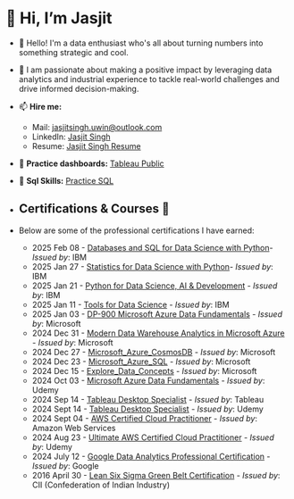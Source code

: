    # 👋 Hi, I’m Jasjit

- 👀 Hello! I'm a data enthusiast who's all about turning numbers into something strategic and cool.
- 🌱 I am passionate about making a positive impact by leveraging data analytics and industrial experience to tackle real-world challenges and drive informed decision-making.

- 📫 **Hire me:** 
  - Mail: jasjitsingh.uwin@outlook.com
  - LinkedIn: [Jasjit Singh](https://www.linkedin.com/in/jasjitajimal/)
  - Resume: [Jasjit Singh Resume](https://1drv.ms/b/s!Aj5QaL7MqxL6gZ86dk6TmCjl8gBDtA?e=EHo9uM)
- 🔗 **Practice dashboards:** [Tableau Public](https://public.tableau.com/app/profile/jasjitajimal/vizzes)
- 🔗 **Sql Skills:** [Practice SQL](https://github.com/jasjitajimal/practice_sql)

- ## Certifications & Courses 📜
- Below are some of the professional certifications I have earned:

  -  2025 Feb 08 - [Databases and SQL for Data Science with Python](https://1drv.ms/b/s!Aj5QaL7MqxL6gbgrbjp39KQcqwErcg?e=2TMyPo)- *Issued by*: IBM
  -  2025 Jan 27 - [Statistics for Data Science with Python](https://1drv.ms/b/s!Aj5QaL7MqxL6gbVoUzVKjZtQ6i6m6A?e=1FiIqi)- *Issued by*: IBM
  -  2025 Jan 21 - [Python for Data Science, AI & Development](https://1drv.ms/b/s!Aj5QaL7MqxL6gbQWRqD1fCgYCa3oHA?e=oWO52w) - *Issued by*: IBM
  -  2025 Jan 11 - [Tools for Data Science](https://www.coursera.org/account/accomplishments/verify/8RM4DWM0B2KX) - *Issued by*: IBM
  -  2025 Jan 03 - [DP-900 Microsoft Azure Data Fundamentals](https://coursera.org/share/8167a38acd553025b52b69233ce0a93b) - *Issued by*: Microsoft
  -  2024 Dec 31 - [Modern Data Warehouse Analytics in Microsoft Azure](https://1drv.ms/b/s!Aj5QaL7MqxL6gap2zbJv4owxEllwQQ?e=nvU18U) - *Issued by*: Microsoft
  -  2024 Dec 27 - [Microsoft_Azure_CosmosDB](https://1drv.ms/b/s!Aj5QaL7MqxL6gakUUsDfApAHmA6hSg?e=XSi2MQ) - *Issued by*: Microsoft
  -  2024 Dec 23 - [Microsoft_Azure_SQL](https://1drv.ms/b/s!Aj5QaL7MqxL6gaY5wB1T1uaJH30xHQ?e=PwGyrl) - *Issued by*: Microsoft
  -  2024 Dec 15 - [Explore_Data_Concepts](https://1drv.ms/b/s!Aj5QaL7MqxL6gaR-F6k-q7PfEE6ECA?e=3GYoIK) - *Issued by*: Microsoft
  -  2024 Oct 03 - [Microsoft Azure Data Fundamentals](https://1drv.ms/b/s!Aj5QaL7MqxL6gZ4E76hhSHM5sK8ztg?e=su2veb) -  *Issued by*: Udemy
   - 2024 Sep 14 - [Tableau Desktop Specialist](https://1drv.ms/b/s!Aj5QaL7MqxL6gZ4aDVqDpJLCN2Gj-g?e=okqhWg) - *Issued by*: Tableau
   - 2024 Sept 14 - [Tableau Desktop Specialist](https://1drv.ms/b/s!Aj5QaL7MqxL6gZ4E76hhSHM5sK8ztg?e=jSCchU) - *Issued by*: Udemy
   - 2024 Sept 04 - [AWS Certified Cloud Practitioner](https://cp.certmetrics.com/amazon/en/public/verify/credential/8b4fb516c2c74b0bafbe09f644a95dbf) - *Issued by*: Amazon Web Services  
   - 2024 Aug 23 - [Ultimate AWS Certified Cloud Practitioner](https://1drv.ms/b/s!Aj5QaL7MqxL6gZwaNrRoGzzXjvez8A?e=7d1Ta1) - *Issued by*: Udemy
   - 2024 July 12 - [Google Data Analytics Professional Certification](https://www.coursera.org/account/accomplishments/specialization/S9EMWZ75VZUA) - *Issued by*: Google
   - 2016 April 30 - [Lean Six Sigma Green Belt Certification](https://1drv.ms/b/s!Aj5QaL7MqxL6gZgjU8g_MpGLZAog8Q?e=XcZ2Qj) - *Issued by*: CII (Confederation of Indian Industry)
     
